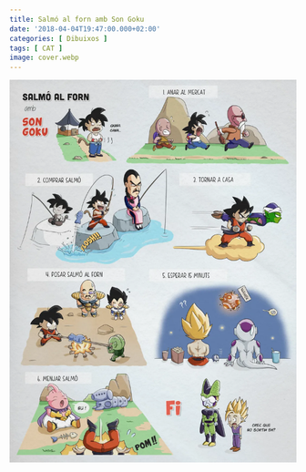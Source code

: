 ```yaml
---
title: Salmó al forn amb Son Goku
date: '2018-04-04T19:47:00.000+02:00'
categories: [ Dibuixos ]
tags: [ CAT ]
image: cover.webp
---
```


![](salmo_forn.webp "Salmó al forn amb Son Goku")
